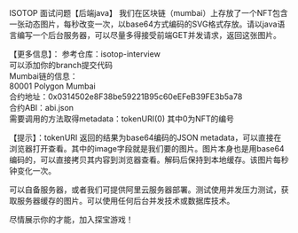 ISOTOP 面试问题【后端java】
我们在区块链（mumbai）上存放了一个NFT包含一张动态图片，每秒改变一次，以base64方式编码的SVG格式存放。请以java语言编写一个后台服务器，可以尽量多得接受前端GET并发请求，返回这张图片。

【更多信息】：
参考仓库：isotop-interview   
可以添加你的branch提交代码   
Mumbai链的信息：   
80001	Polygon Mumbai   
合约地址：0x0314502e8F38be59221B95c60eEFeB39FE3b5a78   
合约ABI：abi.json   
需要调用的方法取得metadata：tokenURI(0) 其中0为NFT的编号   

【提示】：tokenURI 返回的结果为base64编码的JSON metadata，可以直接在浏览器打开查看。其中的image字段就是我们要的图片。图片本身也是用base64编码的，可以直接拷贝其内容到浏览器查看。解码后保持到本地缓存。该图片每秒钟变化一次。   

可以自备服务器，或者我们可提供阿里云服务器部署。测试使用并发压力测试，获取服务器缓存的图片。可以使用任何后台并发技术或数据库技术。   

尽情展示你的才能，加入探宝游戏！
